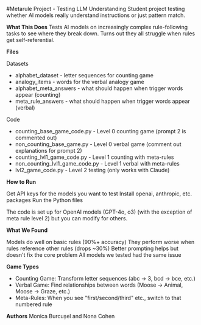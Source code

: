 #Metarule Project - Testing LLM Understanding
Student project testing whether AI models really understand instructions or just pattern match.

__What This Does__
Tests AI models on increasingly complex rule-following tasks to see where they break down. Turns out they all struggle when rules get self-referential.

__Files__

Datasets

 - alphabet_dataset - letter sequences for counting game
 - analogy_items - words for the verbal analogy game
 - alphabet_meta_answers - what should happen when trigger words appear (counting)
 - meta_rule_answers - what should happen when trigger words appear (verbal)

Code

 - counting_base_game_code.py - Level 0 counting game (prompt 2 is commented out)
 - non_counting_base_game.py - Level 0 verbal game (comment out explanations for prompt 2)
 - counting_lvl1_game_code.py - Level 1 counting with meta-rules
 - non_counting_lvl1_game_code.py - Level 1 verbal with meta-rules
 - lvl2_game_code.py - Level 2 testing (only works with Claude)

__How to Run__

Get API keys for the models you want to test
Install openai, anthropic, etc. packages
Run the Python files

The code is set up for OpenAI models (GPT-4o, o3) (with the exception of meta rule level 2) but you can modify for others.

__What We Found__

Models do well on basic rules (90%+ accuracy)
They perform worse when rules reference other rules (drops ~30%)
Better prompting helps but doesn't fix the core problem
All models we tested had the same issue

__Game Types__
 - Counting Game: Transform letter sequences (abc → 3, bcd → bce, etc.)
 - Verbal Game: Find relationships between words (Moose → Animal, Moose → Graze, etc.)
 - Meta-Rules: When you see "first/second/third" etc., switch to that numbered rule

__Authors__
Monica Burcușel and Nona Cohen
